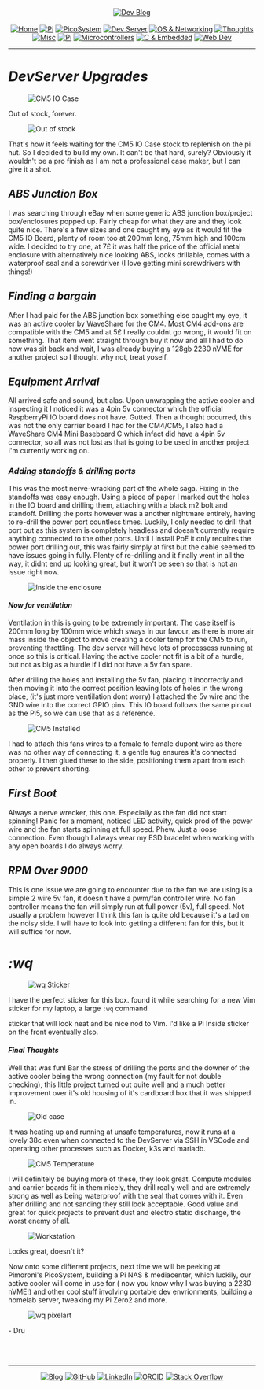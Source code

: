 <!-- Header -->
<link rel="stylesheet" href="../../assets/css/style.css"/>
<div align="center">    
  <a href="../"><img alt="Dev Blog" src="https://img.shields.io/badge/-Developer%20Blog-FE7A16?&logo=git&logoColor=white"></a><br><br></div> 

  <div align="center">
    <a href="../"><img alt="Home" src="https://img.shields.io/badge/-Home-151515?&logo=Arduino&logoColor=C51A4A"></a> 
    <a href="/blog/cm5"><img alt="Pi" src="https://img.shields.io/badge/-CM5-151515?&logo=raspberrypi&logoColor=C51A4A"></a> 
    <a href="/blog/picosystem"><img alt="PicoSystem" src="https://img.shields.io/badge/-PicoSystem-151515?&logo=raspberrypi&logoColor=C51A4A"></a> 
    <a href="/blog/devserver"><img alt="Dev Server" src="https://img.shields.io/badge/-Dev%20Server-151515?&logo=Ubuntu&logoColor=C51A4A"></a> 
    <a href="/blog/osnetworking"><img alt="OS & Networking" src="https://img.shields.io/badge/-OS%20&%20Networking-151515?&logo=freebsd&logoColor=C51A4A"></a> 
    <a href="/blog/thoughts"><img alt="Thoughts" src="https://img.shields.io/badge/-Thoughts-151515?&logo=linux&logoColor=C51A4A"></a> 
    <a href="/blog/misc"><img alt="Misc" src="https://img.shields.io/badge/-Misc-151515?&logo=Ubuntu&logoColor=C51A4A"></a> 
    <a href="/blog/raspberrypi"><img alt="Pi" src="https://img.shields.io/badge/-Raspberry%20Pi-151515?&logo=Raspberry-Pi&logoColor=C51A4A"></a>
    <a href="/blog/microcontrollers"><img alt="Microcontrollers" src="https://img.shields.io/badge/-Microcontrollers-151515?&logo=Arduino&logoColor=FE7A16"></a>
    <a href="/blog/embeddedc"><img alt="C & Embedded" src="https://img.shields.io/badge/-C%20&%20Embedded-151515?&logo=C&logoColor=8a3f8f"></a>
    <a href="/blog/webdev"><img alt="Web Dev" src="https://img.shields.io/badge/-Web%20Development-151515?&logo=html5&logoColor=DD4814"></a>
  </div>
<hr>
<div id="blog-post">
<!-- Main --> 




<h1
id="devserverupgrades"><em>DevServer Upgrades</em></h1>

<figure>
<img src="{{ site.baseurl }}/devserver/img/cm5iocase.png" alt="CM5 IO Case" />
</figure>

<p>Out of stock, forever. </p>
<figure>
<img src="{{ site.baseurl }}/devserver/img/outofstock.png" alt="Out of stock" />
</figure>
<p>That's how it feels waiting for the CM5 IO Case stock to replenish on the pi hut. So I decided to build my own. It can't be that hard, surely? Obviously it wouldn't be a pro finish as I am not a professional case maker, but I can give it a shot.</p>

<h2 id="absjunctionbox"><em>ABS Junction Box</em></h2>
<p>I was searching through eBay when some generic ABS junction box/project box/enclosures popped up. Fairly cheap for what they are and they look quite nice. There's a few sizes and one caught my eye as it would fit the CM5 IO Board, plenty of room too at 200mm long, 75mm high and 100cm wide. I decided to try one, at 7£ it was half the price of the official metal enclosure with alternatively nice looking ABS, looks drillable, comes with a waterproof seal and a screwdriver (I love getting mini screwdrivers with things!)</p>

<h2 id="findingabargain"><em>Finding a bargain</em></h2>
<p>After I had paid for the ABS junction box something else caught my eye, it was an active cooler by WaveShare for the CM4. Most CM4 add-ons are compatible with the CM5 and at 5£ I really couldnt go wrong, it would fit on something. That item went straight through buy it now and all I had to do now was sit back and wait, I was already buying a 128gb 2230 nVME for another project so I thought why not, treat yoself.</p>

<h2 id="equipmentarrival"><em>Equipment Arrival</em></h2>
<p>All arrived safe and sound, but alas. Upon unwrapping the active cooler and inspecting it I noticed it was a 4pin 5v connector which the official RaspberryPi IO board does not have. Gutted. Then a thought occurred, this was not the only carrier board I had for the CM4/CM5, I also had a WaveShare CM4 Mini Baseboard C which infact did have a 4pin 5v connector, so all was not lost as that is going to be used in another project I'm currently working on.</p>

<h3 id="standoffs"><em>Adding standoffs &amp; drilling ports</em></h3>
<p>This was the most nerve-wracking part of the whole saga. Fixing in the standoffs was easy enough. Using a piece of paper I marked out the holes in the IO board and drilling them, attaching with a black m2 bolt and standoff. Drilling the ports however was a another nightmare entirely, having to re-drill the power port countless times. Luckily, I only needed to drill that port out as this system is completely headless and doesn't currently require anything connected to the other ports. Until I install PoE it only requires the power port drilling out, this was fairly simply at first but the cable seemed to have issues going in fully. Plenty of re-drilling and it finally went in all the way, it didnt end up looking great, but it won't be seen so that is not an issue right now.</p>

<figure>
<img src="{{ site.baseurl }}/devserver/img/absinside.jpeg" alt="Inside the enclosure" />
</figure>

<h4 id="ventilation"><em>Now for ventilation</em></h4>
<p>Ventilation in this is going to be extremely important. The case itself is 200mm long by 100mm wide which sways in our favour, as there is more air mass inside the object to move creating a cooler temp for the CM5 to run, preventing throttling. The dev server will have lots of processess running at once so this is critical. Having the active cooler not fit is a bit of a hurdle, but not as big as a hurdle if I did not have a 5v fan spare.</p>

<p>After drilling the holes and installing the 5v fan, placing it incorrectly and then moving it into the correct position leaving lots of holes in the wrong place, (it's just more ventiilation dont worry) I attached the 5v wire and the GND wire into the correct GPIO pins. This IO board follows the same pinout as the Pi5, so we can use that as a reference.</p>

<figure>
<img src="{{ site.baseurl }}/tag/devserver/cm5-fitted.jpeg" alt="CM5 Installed" />
</figure>

<p>I had to attach this fans wires to a female to female dupont wire as there was no other way of connecting it, a gentle tug ensures it's connected properly. I then glued these to the side, positioning them apart from each other to prevent shorting.</p>

<h2 id="firstboot"><em>First Boot</em></h1>

<p>Always a nerve wrecker, this one. Especially as the fan did not start spinning! Panic for a moment, noticed LED activity, quick prod of the power wire and the fan starts spinning at full speed. Phew. Just a loose connection. Even though I always wear my ESD bracelet when working with any open boards I do always worry.</p>

<h2 id="fullspeed"><em>RPM Over 9000</em></h1>

<p>This is one issue we are going to encounter due to the fan we are using is a simple 2 wire 5v fan, it doesn't have a pwm/fan controller wire. No fan controller means the fan will simply run at full power (5v), full speed. Not usually a problem however I think this fan is quite old because it's a tad on the noisy side. I will have to look into getting a different fan for this, but it will suffice for now.</p>

<h1 id="wq"><em>:wq</em></h1>
<figure>
<img src="{{ site.baseurl }}/devserver/img/wqsticker.png" alt="wq Sticker" />
</figure>

<p>I have the perfect sticker for this box. found it while searching for a new Vim sticker for my laptop, a large <code>:wq</code> command</p> sticker that will look neat and be nice nod to Vim. I'd like a Pi Inside sticker on the front eventually also. 

<h4 id="final-thoughts"><em>Final Thoughts</em></h4>
<p>Well that was fun! Bar the stress of drilling the ports and the downer of the active cooler being the wrong connection (my fault for not double checking), this little project turned out quite well and a much better improvement over it's old housing of it's cardboard box that it was shipped in.</p>

<figure>
<img src="{{ site.baseurl }}/devserver/img/oldcase.jpeg" alt="Old case" />
</figure>

<p> It was heating up and running at unsafe temperatures, now it runs at a lovely 38c even when connected to the DevServer via SSH in VSCode and operating other processes such as Docker, k3s and mariadb.</p>

<figure>
<img src="{{ site.baseurl }}/devserver/img/cm5temp.jpeg" alt="CM5 Temperature" />
</figure>

<p>I will definitely be buying more of these, they look great. Compute modules and carrier boards fit in them nicely, they drill really well and are extremely strong as well as being waterproof with the seal that comes with it. Even after drilling and not sanding they still look acceptable. Good value and great for quick projects to prevent dust and electro static discharge, the worst enemy of all. </p>

<figure>
<img src="{{ site.baseurl }}/devserver/img/workstation.jpeg" alt="Workstation" />
</figure>

<p>Looks great, doesn't it?<br>
<p>Now onto some different projects, next time we will be peeking at Pimoroni's PicoSystem, building a Pi NAS &amp; mediacenter, which luckily, our active cooler will come in use for ( now you know why I was buying a 2230 nVME!) and other cool stuff involving portable dev envrionments, building a homelab server, tweaking my Pi Zero2 and more.</p> 

<figure>
<img src="{{ site.baseurl }}/devserver/img/wq.png" alt="wq pixelart" />
</figure>
<p>
- Dru</p>


<br>
<!-- Footer -->
</div>

<br>
<div align="center"><hr>
  <a href="../"><img alt="Blog" src="https://img.shields.io/badge/-Developer%20Blog-DD4814?style=flat-square&logo=github&logoColor=black"></a> 
  <a href="https://github.com/dntstck"><img alt="GitHub" src="https://img.shields.io/badge/-@dntstck-181717?style=flat-square&logo=GitHub&logoColor=white"></a> 
  <a href="https://www.linkedin.com/in/drudelarosa"><img alt="LinkedIn" src="https://img.shields.io/badge/-LinkedIn-0077B5?style=flat-square&logo=Linkedin&logoColor=white"></a> 
  <a href="https://orcid.org/0009-0003-6755-7655"><img alt="ORCID" src="https://img.shields.io/badge/-ORCID-A6CE39?style=flat-square&logo=ORCID&logoColor=white"></a> 
  <a href="https://stackoverflow.com/users/28874348/dru-delarosa"><img alt="Stack Overflow" src="https://img.shields.io/badge/-Stack%20Overflow-FE7A16?style=flat-square&logo=Stack-Overflow&logoColor=white"></a>
</div>
